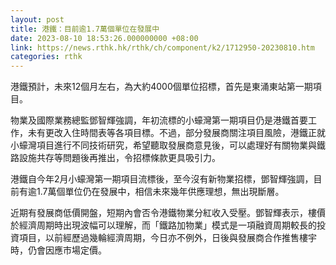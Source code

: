 ```yaml
---
layout: post
title: 港鐵：目前逾1.7萬個單位在發展中
date: 2023-08-10 18:53:26.000000000 +08:00
link: https://news.rthk.hk/rthk/ch/component/k2/1712950-20230810.htm
categories: rthk
---
```


港鐵預計，未來12個月左右，為大約4000個單位招標，首先是東涌東站第一期項目。

物業及國際業務總監鄧智輝強調，年初流標的小蠔灣第一期項目仍是港鐵首要工作，未有更改入住時間表等各項目標。不過，部分發展商關注項目風險，港鐵正就小蠔灣項目進行不同技術研究，希望聽取發展商意見後，可以處理好有關物業與鐵路設施共存等問題後再推出，令招標條款更具吸引力。

港鐵自今年2月小蠔灣第一期項目流標後，至今沒有新物業招標，鄧智輝強調，目前有逾1.7萬個單位仍在發展中，相信未來幾年供應理想，無出現斷層。

近期有發展商低價開盤，短期內會否令港鐵物業分紅收入受壓。鄧智輝表示，樓價於經濟周期時出現波幅可以理解，而「鐵路加物業」模式是一項融資周期較長的投資項目，以前經歷過幾輪經濟周期，今日亦不例外，日後與發展商合作推售樓宇時，仍會因應市場定價。
